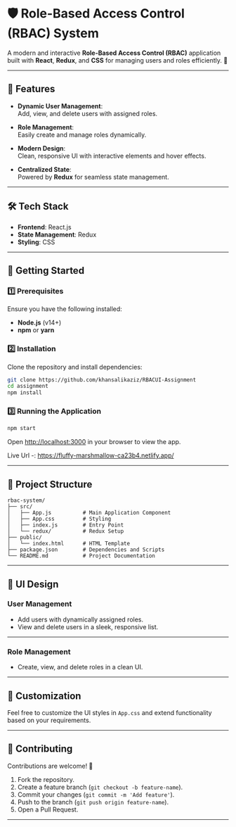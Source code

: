 # 🛡️ Role-Based Access Control (RBAC) System

A modern and interactive **Role-Based Access Control (RBAC)** application built with **React**, **Redux**, and **CSS** for managing users and roles efficiently. 🚀

---

## 🌟 Features

- **Dynamic User Management**:  
  Add, view, and delete users with assigned roles.
  
- **Role Management**:  
  Easily create and manage roles dynamically.

- **Modern Design**:  
  Clean, responsive UI with interactive elements and hover effects.

- **Centralized State**:  
  Powered by **Redux** for seamless state management.

---

## 🛠️ Tech Stack

- **Frontend**: React.js  
- **State Management**: Redux  
- **Styling**: CSS  

---

## 🚀 Getting Started

### 1️⃣ Prerequisites
Ensure you have the following installed:
- **Node.js** (v14+)
- **npm** or **yarn**

### 2️⃣ Installation
Clone the repository and install dependencies:

```bash
git clone https://github.com/khansalikaziz/RBACUI-Assignment
cd assignment
npm install
```

### 3️⃣ Running the Application

```bash
npm start
```

Open [http://localhost:3000](http://localhost:3000) in your browser to view the app.

Live Url -: https://fluffy-marshmallow-ca23b4.netlify.app/

---

## 📂 Project Structure

```
rbac-system/
├── src/
│   ├── App.js          # Main Application Component
│   ├── App.css         # Styling
│   ├── index.js        # Entry Point
│   └── redux/          # Redux Setup
├── public/
│   └── index.html      # HTML Template
├── package.json        # Dependencies and Scripts
└── README.md           # Project Documentation
```

---

## 🎨 UI Design

### **User Management**
- Add users with dynamically assigned roles.
- View and delete users in a sleek, responsive list.


---

### **Role Management**
- Create, view, and delete roles in a clean UI.

---

## 🌈 Customization

Feel free to customize the UI styles in `App.css` and extend functionality based on your requirements.

---

## 🤝 Contributing

Contributions are welcome! 🎉  
1. Fork the repository.  
2. Create a feature branch (`git checkout -b feature-name`).  
3. Commit your changes (`git commit -m 'Add feature'`).  
4. Push to the branch (`git push origin feature-name`).  
5. Open a Pull Request.

---

